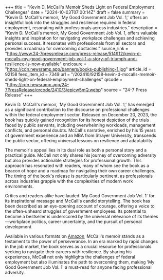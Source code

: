 +++
title = "Kevin D. McCall's Memoir Sheds Light on Federal Employment Challenges"
date = "2024-10-03T07:00:14Z"
draft = false
summary = "Kevin D. McCall's memoir, 'My Good Government Job Vol. 1,' offers an insightful look into the struggles and resilience required in federal employment, resonating with professionals across industries."
description = "Kevin D. McCall's memoir, My Good Government Job Vol. 1, offers valuable insights and inspiration for navigating workplace challenges and achieving personal success. It resonates with professionals from all sectors and provides a roadmap for overcoming obstacles."
source_link = "https://www.24-7pressrelease.com/press-release/514912/kevin-d-mccalls-my-good-government-job-vol-1-a-story-of-triumph-and-resilience-is-now-available"
enclosure = "https://cdn.newsramp.app/banners/books-publishing-1.jpg"
article_id = 92158
feed_item_id = 7349
url = "/202410/92158-kevin-d-mccalls-memoir-sheds-light-on-federal-employment-challenges"
qrcode = "https://cdn.newsramp.app/24-7PressRelease/qrcode/2410/3/epicw5mQ.webp"
source = "24-7 Press Release"
+++

<p>Kevin D. McCall's memoir, 'My Good Government Job Vol. 1,' has emerged as a significant contribution to the discourse on professional challenges within the federal employment sector. Released on December 20, 2023, the book has quickly gained recognition for its honest depiction of the trials faced by public servants, including overwhelming workloads, management conflicts, and personal doubts. McCall's narrative, enriched by his 15 years of government experience and an MBA from Strayer University, transcends the public sector, offering universal lessons on resilience and adaptability.</p><p>The memoir's appeal lies in its dual role as both a personal story and a practical guide. McCall not only shares his journey of overcoming adversity but also provides actionable strategies for professional growth. This approach has resonated with readers, many of whom see the book as a beacon of hope and a roadmap for navigating their own career challenges. The timing of the book's release is particularly pertinent, as professionals across industries grapple with the complexities of modern work environments.</p><p>Critics and readers alike have lauded 'My Good Government Job Vol. 1' for its inspirational message and McCall's candid storytelling. The book has been described as an eye-opening account of courage, offering a voice to the often-unheard struggles of government employees. Its potential to become a bestseller is underscored by the universal relevance of its themes—workplace politics, career uncertainty, and the pursuit of personal development.</p><p>Available in various formats on <a href='https://www.amazon.com' rel='nofollow' target='_blank'>Amazon</a>, McCall's memoir stands as a testament to the power of perseverance. In an era marked by rapid changes in the job market, the book serves as a crucial resource for professionals seeking to navigate their careers with resilience. By sharing his experiences, McCall not only highlights the challenges of federal employment but also illuminates the path to overcoming them, making 'My Good Government Job Vol. 1' a must-read for anyone facing professional adversity.</p>